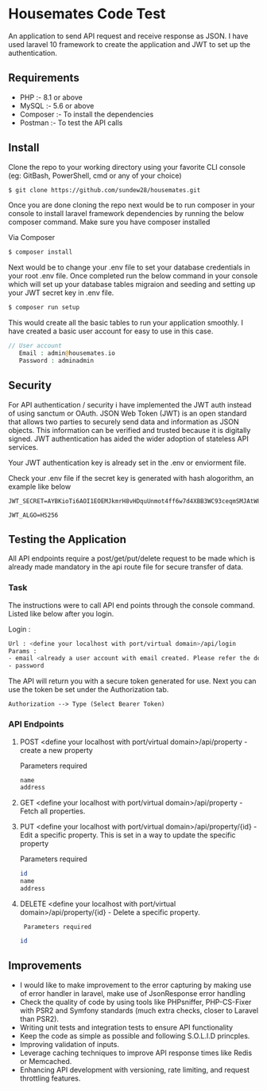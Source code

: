 # Housemates Code Test

An application to send API request and receive response as JSON. I have used laravel 10 framework to create the application and JWT to set up the authentication.

## Requirements

- PHP :- 8.1 or above
- MySQL :- 5.6 or above
- Composer :- To install the dependencies
- Postman :- To test the API calls

## Install

Clone the repo to your working directory using your favorite CLI console (eg: GitBash, PowerShell, cmd or any of your choice) 

```bash
$ git clone https://github.com/sundew28/housemates.git
```

Once you are done cloning the repo next would be to run composer in your console to install laravel framework dependencies by running the below composer command. Make sure you have composer installed

Via Composer

```bash
$ composer install
```

Next would be to change your .env file to set your database credentials in your root .env file. Once completed run the below command in your console which
will set up your database tables migraion and seeding and setting up your JWT secret key in .env file.

```bash
$ composer run setup
```
This would create all the basic tables to run your application smoothly. I have created a basic user account for easy to use in this case.

```php
// User account
   Email : admin@housemates.io
   Password : adminadmin
```

## Security

For API authentication / security i have implemented the JWT auth instead of using sanctum or OAuth. JSON Web Token (JWT) is an open standard that allows two parties to securely send data and information as JSON objects. This information can be verified and trusted because it is digitally signed. JWT authentication has aided the wider adoption of stateless API services.

Your JWT authentication key is already set in the .env or enviorment file.

Check your .env file if the secret key is generated with hash alogorithm, an example like below
```
JWT_SECRET=AYBKioTi6AOI1EOEMJkmrH8vHDquUnmot4ff6w7d4XBB3WC93ceqmSMJAtW8kxco

JWT_ALGO=HS256

```

## Testing the Application

All API endpoints require a post/get/put/delete request to be made which is already made mandatory in the api route file for secure transfer of data.

### Task 

The instructions were to call API end points through the console command. Listed like below after you login.

Login :

```bash
Url : <define your localhost with port/virtual domain>/api/login
Params : 
- email <already a user account with email created. Please refer the doc for the informations>,
- password
```
The API will return you with a secure token generated for use. Next you can use the token be set under the Authorization tab.

```
Authorization --> Type (Select Bearer Token)
```
### API Endpoints

1) POST <define your localhost with port/virtual domain>/api/property - create a new property

    Parameters required

    ```bash
    name
    address
    ```

2) GET <define your localhost with port/virtual domain>/api/property - Fetch all properties.

3) PUT <define your localhost with port/virtual domain>/api/property/{id} - Edit a specific property. This is set in a way to update the specific property

    Parameters required

    ```bash
    id
    name
    address
    ```

4) DELETE <define your localhost with port/virtual domain>/api/property/{id} - Delete a specific property.

        Parameters required

    ```bash
    id   
    ```

## Improvements

- I would like to make improvement to the error capturing by making use of error handler in laravel, make use of JsonResponse error handling
- Check the quality of code by using tools like PHPsniffer, PHP-CS-Fixer with PSR2 and Symfony standards (much extra checks, closer to Laravel than PSR2).
- Writing unit tests and integration tests to ensure API functionality
- Keep the code as simple as possible and following S.O.L.I.D princples.
- Improving validation of inputs.
- Leverage caching techniques to improve API response times like Redis or Memcached.
- Enhancing API development with versioning, rate limiting, and request throttling features.
